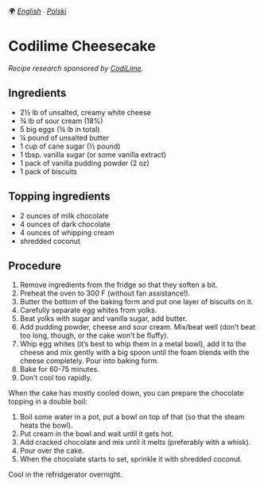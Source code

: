 🌍
*[English](README.md) ∙ [Polski](README-pl.md)*

Codilime Cheesecake
===================

_Recipe research sponsored by [CodiLime](https://www.codilime.com/)._

Ingredients
-----------

* 2½ lb of unsalted, creamy white cheese
* ¾ lb of sour cream (18%)
* 5 big eggs (¾ lb in total)
* ¼ pound of unsalted butter
* 1 cup of cane sugar (½ pound)
* 1 tbsp. vanilla sugar (or some vanilla extract)
* 1 pack of vanilla pudding powder (2 oz)
* 1 pack of biscuits

Topping ingredients
-------------------

* 2 ounces of milk chocolate
* 4 ounces of dark chocolate
* 4 ounces of whipping cream
* shredded coconut

Procedure
---------

1. Remove ingredients from the fridge so that they soften a bit.
1. Preheat the oven to 300 F (without fan assistance!).
1. Butter the bottom of the baking form and put one layer of biscuits on it.
1. Carefully separate egg whites from yolks.
1. Beat yolks with sugar and vanilla sugar, add butter.
1. Add pudding powder, cheese and sour cream. Mix/beat well (don’t beat too
   long, though, or the cake won’t be fluffy).
1. Whip egg whites (it’s best to whip them in a metal bowl), add it to the
   cheese and mix gently with a big spoon until the foam blends with the cheese
   completely. Pour into baking form.
1. Bake for 60-75 minutes.
1. Don’t cool too rapidly.

When the cake has mostly cooled down, you can prepare the chocolate topping in
a double boil:

1. Boil some water in a pot, put a bowl on top of that (so that the steam heats
   the bowl).
1. Put cream in the bowl and wait until it gets hot.
1. Add cracked chocolate and mix until it melts (preferably with a whisk).
1. Pour over the cake.
1. When the chocolate starts to set, sprinkle it with shredded coconut.

Cool in the refridgerator overnight.

